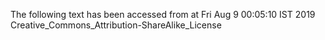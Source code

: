 The following text has been accessed from at Fri Aug 9 00:05:10 IST 2019
Creative_Commons_Attribution-ShareAlike_License
